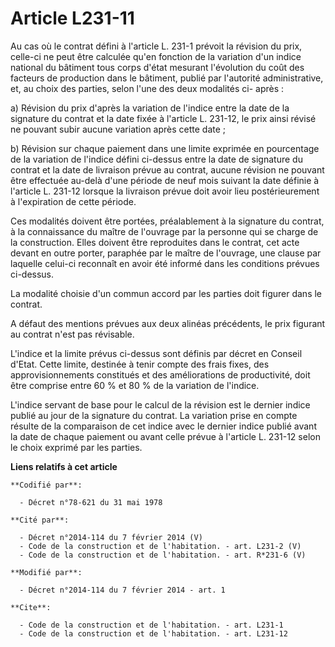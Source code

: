 # Article L231-11

Au cas où le contrat défini à l'article L. 231-1 prévoit la révision du prix, celle-ci ne peut être calculée qu'en fonction
de la variation d'un indice national du bâtiment tous corps d'état mesurant l'évolution du coût des facteurs de production
dans le bâtiment, publié par          l'autorité administrative, et, au choix des parties, selon l'une des deux modalités ci-
après : 

a) Révision du prix d'après la variation de l'indice entre la date de la signature du contrat et la date fixée à l'article L.
231-12, le prix ainsi révisé ne pouvant subir aucune variation après cette date ; 

b) Révision sur chaque paiement dans une limite exprimée en pourcentage de la variation de l'indice défini ci-dessus entre la
date de signature du contrat et la date de livraison prévue au contrat, aucune révision ne pouvant être effectuée au-delà
d'une période de neuf mois suivant la date définie à l'article L. 231-12 lorsque la livraison prévue doit avoir lieu
postérieurement à l'expiration de cette période. 

Ces modalités doivent être portées, préalablement à la signature du contrat, à la connaissance du maître de l'ouvrage par la
personne qui se charge de la construction. Elles doivent être reproduites dans le contrat, cet acte devant en outre porter,
paraphée par le maître de l'ouvrage, une clause par laquelle celui-ci reconnaît en avoir été informé dans les conditions
prévues ci-dessus. 

La modalité choisie d'un commun accord par les parties doit figurer dans le contrat. 

A défaut des mentions prévues aux deux alinéas précédents, le prix figurant au contrat n'est pas révisable. 

L'indice et la limite prévus ci-dessus sont définis par décret en Conseil d'Etat. Cette limite, destinée à tenir compte des
frais fixes, des approvisionnements constitués et des améliorations de productivité, doit être comprise entre 60 % et 80 % de
la variation de l'indice. 

L'indice servant de base pour le calcul de la révision est le dernier indice publié au jour de la signature du contrat. La
variation prise en compte résulte de la comparaison de cet indice avec le dernier indice publié avant la date de chaque
paiement ou avant celle prévue à l'article L. 231-12 selon le choix exprimé par les parties.

**Liens relatifs à cet article**

	**Codifié par**:

	  - Décret n°78-621 du 31 mai 1978

	**Cité par**:

	  - Décret n°2014-114 du 7 février 2014 (V)
	  - Code de la construction et de l'habitation. - art. L231-2 (V)
	  - Code de la construction et de l'habitation. - art. R*231-6 (V)

	**Modifié par**:

	  - Décret n°2014-114 du 7 février 2014 - art. 1

	**Cite**:

	  - Code de la construction et de l'habitation. - art. L231-1
	  - Code de la construction et de l'habitation. - art. L231-12
